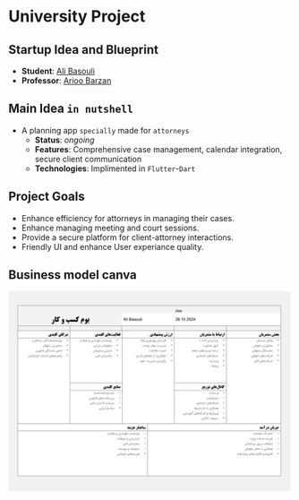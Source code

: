 # University Project

## Startup Idea and Blueprint

- **Student**: [Ali Basouli](https://github.com/Alibasouli)
- **Professor**: [Arioo Barzan](https://github.com/arioobarzan)

## Main Idea `in nutshell`
+ A planning app `specially` made for `attorneys`
  * **Status**: *ongoing*
  * **Features**: Comprehensive case management, calendar integration, secure client communication
  * **Technologies**: Implimented in ``Flutter``-``Dart``

## Project Goals
- Enhance efficiency for attorneys in managing their cases.
- Enhance managing meeting and court sessions.
- Provide a secure platform for client-attorney interactions.
- Friendly UI and enhance User experiance quality.

## Business model canva
![business-model-canvas](business-model-canvas.jpg)